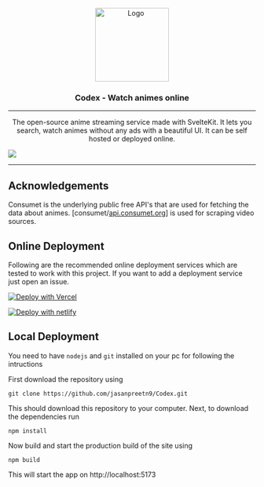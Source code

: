 <!-- PROJECT LOGO -->
<p align="center">
  <div align="center">
    <a href="https://github.com/jasanpreetn9/Codex/">
      <img width="150" src="https://github.com/jasanpreetn9/Codex/blob/master/static/favicon.png?raw=true" alt="Logo">
    </a>
    <h3>Codex - Watch animes online</h3>
  </div>

  <hr />

  <p align="center">
    The open-source anime streaming service made with SvelteKit. It lets you search, watch animes without any ads with a beautiful UI. It can be self hosted or deployed online.
  </p>
</p>

<!-- PREVIEW IMAGE -->
<img src="https://github.com/jasanpreetn9/Codex/blob/master/static/Preview.png?raw=true">

<hr/>

## Acknowledgements

<!-- API INFO -->

Consumet is the underlying public free API's that are used for fetching the data about animes. [consumet/[api.consumet.org](https://github.com/consumet/api.consumet.org)] is used for scraping video sources.

## Online Deployment

Following are the recommended online deployment services which are tested to work with this project. If you want to add a deployment service just open an issue.

[![Deploy with Vercel](https://vercel.com/button)](https://vercel.com)

[![Deploy with netlify](https://www.netlify.com/img/deploy/button.svg)](https://app.netlify.com)

## Local Deployment

You need to have `nodejs` and `git` installed on your pc for following the intructions

First download the repository using
```
git clone https://github.com/jasanpreetn9/Codex.git
```


This should download this repository to your computer. Next, to download the dependencies run
```
npm install
```

Now build and start the production build of the site using
```
npm build
```

This will start the app on http://localhost:5173
